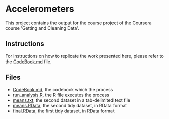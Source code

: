 Accelerometers
==============

This project contains the output for the course project of the Coursera course 'Getting and Cleaning Data'.


Instructions
--------------
For instructions on how to replicate the work presented here, please refer to the [CodeBook.md](/CodeBook.md) file.

Files
--------------
* [CodeBook.md](/CodeBook.md), the codebook which the process
* [run_analysis.R](/run_analysis.R), the R file executes the process
* [means.txt](/means.txt), the second dataset in a tab-delimited text file
* [means.RData](/means.RData), the second tidy dataset, in RData format
* [final.RData](/final.RData), the first tidy dataset, in RData format